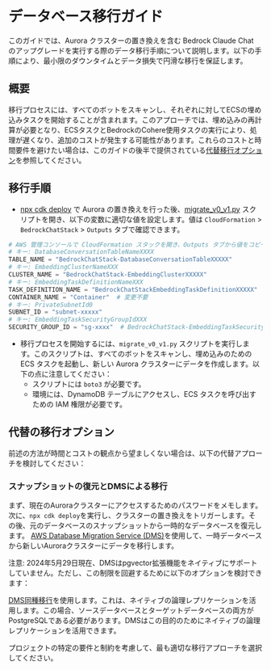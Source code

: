 # データベース移行ガイド

このガイドでは、Aurora クラスターの置き換えを含む Bedrock Claude Chat のアップグレードを実行する際のデータ移行手順について説明します。以下の手順により、最小限のダウンタイムとデータ損失で円滑な移行を保証します。

## 概要

移行プロセスには、すべてのボットをスキャンし、それぞれに対してECSの埋め込みタスクを開始することが含まれます。このアプローチでは、埋め込みの再計算が必要となり、ECSタスクとBedrockのCohere使用タスクの実行により、処理が遅くなり、追加のコストが発生する可能性があります。これらのコストと時間要件を避けたい場合は、このガイドの後半で提供されている[代替移行オプション](#alternative-migration-options)を参照してください。

## 移行手順

- [npx cdk deploy](../README.md#deploy-using-cdk) で Aurora の置き換えを行った後、[migrate_v0_v1.py](./migrate_v0_v1.py) スクリプトを開き、以下の変数に適切な値を設定します。値は `CloudFormation` > `BedrockChatStack` > `Outputs` タブで確認できます。

```py
# AWS 管理コンソールで CloudFormation スタックを開き、Outputs タブから値をコピーします。
# キー: DatabaseConversationTableNameXXXX
TABLE_NAME = "BedrockChatStack-DatabaseConversationTableXXXXX"
# キー: EmbeddingClusterNameXXX
CLUSTER_NAME = "BedrockChatStack-EmbeddingClusterXXXXX"
# キー: EmbeddingTaskDefinitionNameXXX
TASK_DEFINITION_NAME = "BedrockChatStackEmbeddingTaskDefinitionXXXXX"
CONTAINER_NAME = "Container"  # 変更不要
# キー: PrivateSubnetId0
SUBNET_ID = "subnet-xxxxx"
# キー: EmbeddingTaskSecurityGroupIdXXX
SECURITY_GROUP_ID = "sg-xxxx"  # BedrockChatStack-EmbeddingTaskSecurityGroupXXXXX
```

- 移行プロセスを開始するには、`migrate_v0_v1.py` スクリプトを実行します。このスクリプトは、すべてのボットをスキャンし、埋め込みのための ECS タスクを起動し、新しい Aurora クラスターにデータを作成します。以下の点に注意してください：
  - スクリプトには `boto3` が必要です。
  - 環境には、DynamoDB テーブルにアクセスし、ECS タスクを呼び出すための IAM 権限が必要です。

## 代替の移行オプション

前述の方法が時間とコストの観点から望ましくない場合は、以下の代替アプローチを検討してください：

### スナップショットの復元とDMSによる移行

まず、現在のAuroraクラスターにアクセスするためのパスワードをメモします。次に、`npx cdk deploy`を実行し、クラスターの置き換えをトリガーします。その後、元のデータベースのスナップショットから一時的なデータベースを復元します。
[AWS Database Migration Service (DMS)](https://aws.amazon.com/dms/)を使用して、一時データベースから新しいAuroraクラスターにデータを移行します。

注意: 2024年5月29日現在、DMSはpgvector拡張機能をネイティブにサポートしていません。ただし、この制限を回避するために以下のオプションを検討できます：

[DMS同種移行](https://docs.aws.amazon.com/dms/latest/userguide/dm-migrating-data.html)を使用します。これは、ネイティブの論理レプリケーションを活用します。この場合、ソースデータベースとターゲットデータベースの両方がPostgreSQLである必要があります。DMSはこの目的のためにネイティブの論理レプリケーションを活用できます。

プロジェクトの特定の要件と制約を考慮して、最も適切な移行アプローチを選択してください。